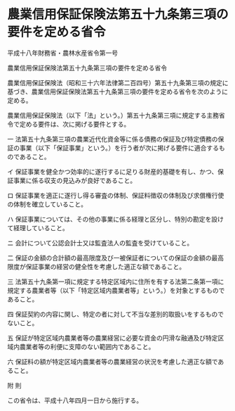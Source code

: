 # 農業信用保証保険法第五十九条第三項の要件を定める省令

平成十八年財務省・農林水産省令第一号

農業信用保証保険法第五十九条第三項の要件を定める省令

農業信用保証保険法（昭和三十六年法律第二百四号）第五十九条第三項の規定に基づき、農業信用保証保険法第五十九条第三項の要件を定める省令を次のように定める。

農業信用保証保険法（以下「法」という。）第五十九条第三項に規定する主務省令で定める要件は、次に掲げる要件とする。

一 法第五十九条第三項の農業近代化資金等に係る債務の保証及び特定債務の保証の事業（以下「保証事業」という。）を行う者が次に掲げる要件に適合するものであること。

イ 保証事業を健全かつ効率的に遂行するに足りる財産的基礎を有し、かつ、保証事業に係る収支の見込みが良好であること。

ロ 保証事業を適正に遂行し得る審査の体制、保証料徴収の体制及び求償権行使の体制を確立していること。

ハ 保証事業については、その他の事業に係る経理と区分し、特別の勘定を設けて経理していること。

ニ 会計について公認会計士又は監査法人の監査を受けていること。

二 保証の金額の合計額の最高限度及び一被保証者についての保証の金額の最高限度が保証事業の経営の健全性を考慮した適正な額であること。

三 法第五十九条第一項に規定する特定区域内に住所を有する法第二条第一項に規定する農業者等（以下「特定区域内農業者等」という。）を対象とするものであること。

四 保証契約の内容に関し、特定の者に対して不当な差別的取扱いをするものでないこと。

五 保証が特定区域内農業者等の農業経営に必要な資金の円滑な融通及び特定区域内農業者等の利便に支障のない範囲内であること。

六 保証料の額が特定区域内農業者等の農業経営の状況を考慮した適正な額であること。

附 則

この省令は、平成十八年四月一日から施行する。
